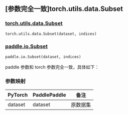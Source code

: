 ## [参数完全一致]torch.utils.data.Subset

### [torch.utils.data.Subset](https://pytorch.org/docs/stable/data.html#torch.utils.data.Subset)

```python
torch.utils.data.Subset(dataset, indices)
```

### [paddle.io.Subset](https://www.paddlepaddle.org.cn/documentation/docs/zh/api/paddle/io/Subset_cn.html)

```python
paddle.io.Subset(dataset, indices)
```

paddle 参数和 torch 参数完全一致，具体如下：

### 参数映射

| PyTorch    | PaddlePaddle | 备注                                  |
| ---------- | ----------- | ------------------------------------- |
| dataset | dataset  | 原数据集 |
